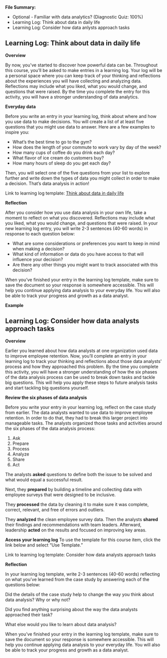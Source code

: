 **File Summary:**
- Optional - Familiar with data analytics? (Diagnostic Quiz: 100%)
- Learning Log: Think about data in daily life
- Learning Log: Consider how data anlysts approach tasks

## Learning Log: Think about data in daily life

**Overview**

By now, you've started to discover how powerful data can be. Throughout this course, you’ll be asked to make entries in a learning log. Your log will be a personal space where you can keep track of your thinking and reflections about the experiences you will have collecting and analyzing data. Reflections may include what you liked, what you would change, and questions that were raised. By the time you complete the entry for this activity, you will have a stronger understanding of data analytics. 

**Everyday data**

Before you write an entry in your learning log, think about where and how you use data to make decisions. You will create a list of at least five questions that you might use data to answer. Here are a few examples to inspire you:

- What’s the best time to go to the gym?
- How does the length of your commute to work vary by day of the week?
- How many cups of coffee do you drink each day?
- What flavor of ice cream do customers buy?
- How many hours of sleep do you get each day? 

Then, you will select one of the five questions from your list to explore further and write down the types of data you might collect in order to make a decision. That’s data analysis in action!

Link to learning log template: [Think about data in daily life](https://github.com/ntaylor0000/google_data_analytics/1%20-%20Foundations:%20Data,%20Data,%20Everywhere/Example-Learning-Log_-Think-about-data-in-daily-life.pdf) 

**Reflection**

After you consider how you use data analysis in your own life, take a moment to reflect on what you discovered. Reflections may include what you liked, what you would change, and questions that were raised. In your new learning log entry, you will write 2-3 sentences (40-60 words) in response to each question below:

- What are some considerations or preferences you want to keep in mind when making a decision?
- What kind of information or data do you have access to that will influence your decision?
- Are there any other things you might want to track associated with this decision?

When you’ve finished your entry in the learning log template, make sure to save the document so your response is somewhere accessible. This will help you continue applying data analysis to your everyday life. You will also be able to track your progress and growth as a data analyst.

**Example**


## Learning Log: Consider how data analysts approach tasks

**Overview**

Earlier you learned about how data analysts at one organization used data to improve employee retention. Now, you’ll complete an entry in your learning log to track your thinking and reflections about those data analysts' process and how they approached this problem. By the time you complete this activity, you will have a stronger understanding of how the six phases of the data analysis process can be used to break down tasks and tackle big questions. This will help you apply these steps to future analysis tasks and start tackling big questions yourself.

**Review the six phases of data analysis**

Before you write your entry in your learning log, reflect on 
the case study 
from earlier. The data analysts wanted to use data to improve employee retention. In order to do that, they had to break this larger project into manageable tasks. The analysts organized those tasks and activities around the six phases of the data analysis process: 

1. Ask
2. Prepare
3. Process
4. Analyze
5. Share
6. Act

The analysts **asked** questions to define both the issue to be solved and what would equal a successful result. 

Next, they **prepared** by building a timeline and collecting data with employee surveys that were designed to be inclusive.

They **processed** the data by cleaning it to make sure it was complete, correct, relevant, and free of errors and outliers. 

They **analyzed** the clean employee survey data. Then the analysts **shared** their findings and recommendations with team leaders. Afterward, leadership **acted** on the results and focused on improving key areas. 


**Access your learning log**
To use the template for this course item, click the link below and select “Use Template.” 

Link to learning log template: Consider how data analysts approach tasks


**Reflection**

In your learning log template, write 2-3 sentences (40-60 words) reflecting on what you’ve learned from the case study by answering each of the questions below:

Did the details of the case study help to change the way you think about data analysis? Why or why not?

Did you find anything surprising about the way the data analysts approached their task?

What else would you like to learn about data analysis?

When you’ve finished your entry in the learning log template, make sure to save the document so your response is somewhere accessible. This will help you continue applying data analysis to your everyday life. You will also be able to track your progress and growth as a data analyst. 
